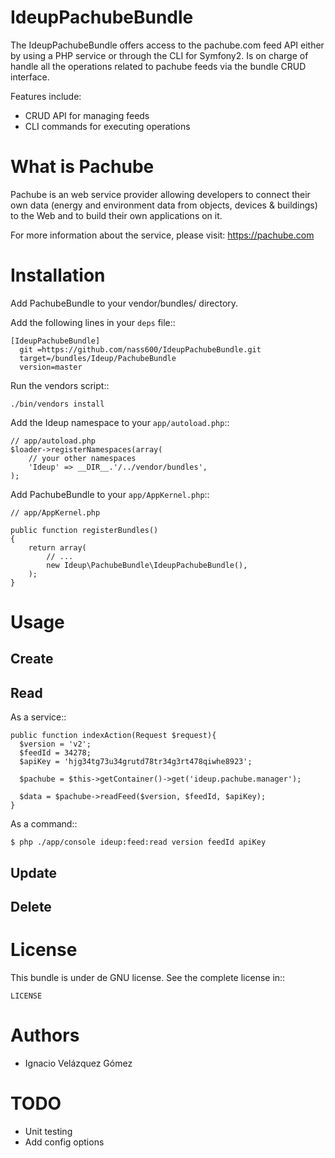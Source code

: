 # IdeupPachubeBundle

The IdeupPachubeBundle offers access to the pachube.com feed API either by using a PHP service or through the CLI
for Symfony2. Is on charge of handle all the operations related to pachube feeds via the bundle CRUD interface.

Features include:
- CRUD API for managing feeds
- CLI commands for executing operations


What is Pachube
===============

Pachube is an web service provider allowing developers to connect their own data (energy and environment data
from objects, devices & buildings) to the Web and to build their own applications on it.

For more information about the service, please visit: https://pachube.com


Installation
============

Add PachubeBundle to your vendor/bundles/ directory.

Add the following lines in your ``deps`` file::

    [IdeupPachubeBundle]
      git =https://github.com/nass600/IdeupPachubeBundle.git
      target=/bundles/Ideup/PachubeBundle
      version=master

Run the vendors script::

    ./bin/vendors install

Add the Ideup namespace to your `app/autoload.php`::

    // app/autoload.php
    $loader->registerNamespaces(array(
        // your other namespaces
        'Ideup' => __DIR__.'/../vendor/bundles',
    );


Add PachubeBundle to your `app/AppKernel.php`::

    // app/AppKernel.php

    public function registerBundles()
    {
        return array(
            // ...
            new Ideup\PachubeBundle\IdeupPachubeBundle(),
        );
    }


Usage
=====

Create
------

Read
----

As a service::

    public function indexAction(Request $request){
      $version = 'v2';
      $feedId = 34278;
      $apiKey = 'hjg34tg73u34grutd78tr34g3rt478qiwhe8923';

      $pachube = $this->getContainer()->get('ideup.pachube.manager');

      $data = $pachube->readFeed($version, $feedId, $apiKey);
    }


As a command::

    $ php ./app/console ideup:feed:read version feedId apiKey

Update
------

Delete
------


License
=======

This bundle is under de GNU license. See the complete license in::

    LICENSE

Authors
=======

- Ignacio Velázquez Gómez

TODO
====

- Unit testing
- Add config options
